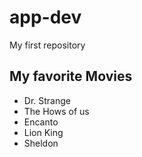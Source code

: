 # app-dev
My first repository
## **My favorite Movies**
- Dr. Strange
- The Hows of us
- Encanto
- Lion King
- Sheldon
